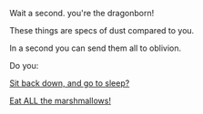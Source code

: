 Wait a second. you're the dragonborn! 

These things are specs of dust compared to you. 

In a second you can send them all to oblivion.

Do you: 

[Sit back down, and go to sleep?](../sleep/more-sleep/more-sleep.md)

[Eat ALL the marshmallows!](../count-the-marshmellows/eat-all-the-marshmellows/eat-all-the-marshmellows.md)